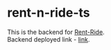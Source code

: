 ﻿# rent-n-ride-ts

This is the backend for [Rent-Ride](https://github.com/oeuvars/Rent-Ride). </br>
Backend deployed link - [link](https://rent-n-ride-ts-production.up.railway.app/).

